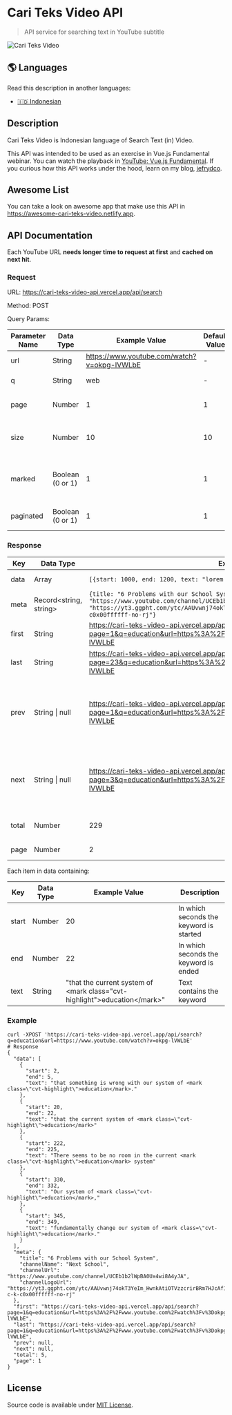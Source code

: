# Cari Teks Video API

> API service for searching text in YouTube subtitle

![Cari Teks Video](https://repository-images.githubusercontent.com/277871059/97eb1400-64c6-11eb-913f-bdcfe5151222)

## 🌎 Languages

Read this description in another languages:

- [🇮🇩 Indonesian](./readme-id.md)

## Description

Cari Teks Video is Indonesian language of Search Text (in) Video.

This API was intended to be used as an exercise in Vue.js Fundamental webinar. You can watch the playback in [YouTube: Vue.js Fundamental](https://www.youtube.com/watch?v=kvDxWcxhh7c). If you curious how this API works under the hood, learn on my blog, [jefrydco](https://jefrydco.id/en/blog/search-closed-captions-text-youtube-video/).

## Awesome List

You can take a look on awesome app that make use this API in https://awesome-cari-teks-video.netlify.app.

## API Documentation

Each YouTube URL **needs longer time to request at first** and **cached on next hit**.

### Request

URL: https://cari-teks-video-api.vercel.app/api/search

Method: POST

Query Params:

| Parameter Name | Data Type        | Example Value                               | Default Value | Required | Description                                |
|----------------|------------------|---------------------------------------------|---------------|----------|--------------------------------------------|
| url            | String           | https://www.youtube.com/watch?v=okpg-lVWLbE | -             | Yes      | YouTube video URL                          |
| q              | String           | web                                         | -             | Yes      | The keyword                                |
| page           | Number           | 1                                           | 1             | No       | Current page number                        |
| size           | Number           | 10                                          | 10            | No       | Number of result returned in one request   |
| marked         | Boolean (0 or 1) | 1                                           | 1             | No       | Highlight keyword in search result or not  |
| paginated      | Boolean (0 or 1) | 1                                           | 1             | No       | Paginate the result or not                 |

### Response

| Key   | Data Type              | Example Value                                                                                                                                                                                                                                                          | Description                                                           |
|-------|------------------------|------------------------------------------------------------------------------------------------------------------------------------------------------------------------------------------------------------------------------------------------------------------------|-----------------------------------------------------------------------|
| data  | Array<item>            | `[{start: 1000, end: 1200, text: "lorem ipsum"}]`                                                                                                                                                                                                                      | Search result                                                         |
| meta  | Record<string, string> | `{title: "6 Problems with our School System", channelName: "Next School", channelUrl: "https://www.youtube.com/channel/UCEb1b2lWpBA0Ux4wi8A4yJA", channelLogoUrl: "https://yt3.ggpht.com/ytc/AAUvwnj74okT3YeIm_HwnkAtiOTVzzcrirBRm7HJcAf1=s68-c-k-c0x00ffffff-no-rj"}` | Meta data of the video                                                |
| first | String                 | https://cari-teks-video-api.vercel.app/api/search?page=1&q=education&url=https%3A%2F%2Fwww.youtube.com%2Fwatch%3Fv%3Dokpg-lVWLbE                                                                                                                                       | URL to first page                                                     |
| last  | String                 | https://cari-teks-video-api.vercel.app/api/search?page=23&q=education&url=https%3A%2F%2Fwww.youtube.com%2Fwatch%3Fv%3Dokpg-lVWLbE                                                                                                                                      | URL to last page                                                      |
| prev  | String &vert; null     | https://cari-teks-video-api.vercel.app/api/search?page=1&q=education&url=https%3A%2F%2Fwww.youtube.com%2Fwatch%3Fv%3Dokpg-lVWLbE                                                                                                                                       | URL to prev page. If the value is null, it doesn't have previous page |
| next  | String &vert; null     | https://cari-teks-video-api.vercel.app/api/search?page=3&q=education&url=https%3A%2F%2Fwww.youtube.com%2Fwatch%3Fv%3Dokpg-lVWLbE                                                                                                                                       | URL to next page. If the value is null, it doesn't have next page     |
| total | Number                 | 229                                                                                                                                                                                                                                                                    | Search result total item                                              |
| page  | Number                 | 2                                                                                                                                                                                                                                                                      | Current result page                                                   |


Each item in data containing:

| Key   | Data Type | Example Value                                                                           | Description                             |
|-------|-----------|-----------------------------------------------------------------------------------------|-----------------------------------------|
| start | Number    | 20                                                                                      | In which seconds the keyword is started |
| end   | Number    | 22                                                                                      | In which seconds the keyword is ended   |
| text  | String    | "that the current system of &lt;mark class=\"cvt-highlight\"&gt;education&lt;/mark&gt;" | Text contains the keyword               |


### Example

```shell
curl -XPOST 'https://cari-teks-video-api.vercel.app/api/search?q=education&url=https://www.youtube.com/watch?v=okpg-lVWLbE'
# Response
{
  "data": [
    {
      "start": 2,
      "end": 5,
      "text": "that something is wrong with our system of <mark class=\"cvt-highlight\">education</mark>."
    },
    {
      "start": 20,
      "end": 22,
      "text": "that the current system of <mark class=\"cvt-highlight\">education</mark>"
    },
    {
      "start": 222,
      "end": 225,
      "text": "There seems to be no room in the current <mark class=\"cvt-highlight\">education</mark> system"
    },
    {
      "start": 330,
      "end": 332,
      "text": "Our system of <mark class=\"cvt-highlight\">education</mark>,"
    },
    {
      "start": 345,
      "end": 349,
      "text": "fundamentally change our system of <mark class=\"cvt-highlight\">education</mark>."
    }
  ],
  "meta": {
    "title": "6 Problems with our School System",
    "channelName": "Next School",
    "channelUrl": "https://www.youtube.com/channel/UCEb1b2lWpBA0Ux4wi8A4yJA",
    "channelLogoUrl": "https://yt3.ggpht.com/ytc/AAUvwnj74okT3YeIm_HwnkAtiOTVzzcrirBRm7HJcAf1=s68-c-k-c0x00ffffff-no-rj"
  },
  "first": "https://cari-teks-video-api.vercel.app/api/search?page=1&q=education&url=https%3A%2F%2Fwww.youtube.com%2Fwatch%3Fv%3Dokpg-lVWLbE",
  "last": "https://cari-teks-video-api.vercel.app/api/search?page=1&q=education&url=https%3A%2F%2Fwww.youtube.com%2Fwatch%3Fv%3Dokpg-lVWLbE",
  "prev": null,
  "next": null,
  "total": 5,
  "page": 1
}
```

## License

Source code is available under [MIT License](./license.md).
